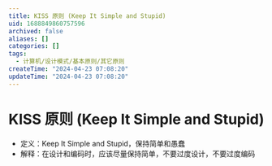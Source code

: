 ```yaml
---
title: KISS 原则 (Keep It Simple and Stupid)
uid: 1688849860757596
archived: false
aliases: []
categories: []
tags:
  - 计算机/设计模式/基本原则/其它原则
createTime: "2024-04-23 07:08:20"
updateTime: "2024-04-23 07:08:20"
---
```


# KISS 原则 (Keep It Simple and Stupid)

- 定义：Keep It Simple and Stupid，保持简单和愚蠢
- 解释：在设计和编码时，应该尽量保持简单，不要过度设计，不要过度编码
